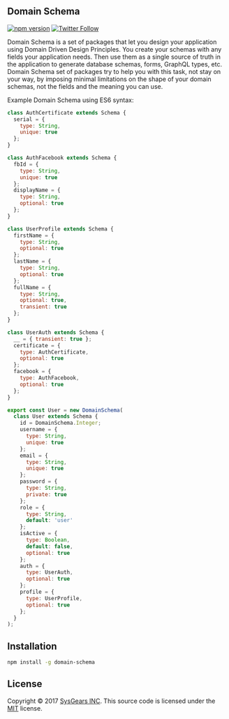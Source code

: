 ## Domain Schema

[![npm version](https://badge.fury.io/js/domain-schema.svg)](https://badge.fury.io/js/domain-schema) [![Twitter Follow](https://img.shields.io/twitter/follow/sysgears.svg?style=social)](https://twitter.com/sysgears)

Domain Schema is a set of packages that let you design your application using Domain Driven Design Principles.
You create your schemas with any fields your application needs. 
Then use them as a single source of truth in the application to generate database schemas, forms, GraphQL types, etc.
Domain Schema set of packages try to help you with this task, not stay on your way, by imposing minimal limitations on the shape
of your domain schemas, not the fields and the meaning you can use.

Example Domain Schema using ES6 syntax:
```js
class AuthCertificate extends Schema {
  serial = {
    type: String,
    unique: true
  };
}

class AuthFacebook extends Schema {
  fbId = {
    type: String,
    unique: true
  };
  displayName = {
    type: String,
    optional: true
  };
}

class UserProfile extends Schema {
  firstName = {
    type: String,
    optional: true
  };
  lastName = {
    type: String,
    optional: true
  };
  fullName = {
    type: String,
    optional: true,
    transient: true
  };
}

class UserAuth extends Schema {
  __ = { transient: true };
  certificate = {
    type: AuthCertificate,
    optional: true
  };
  facebook = {
    type: AuthFacebook,
    optional: true
  };
}

export const User = new DomainSchema(
  class User extends Schema {
    id = DomainSchema.Integer;
    username = {
      type: String,
      unique: true
    };
    email = {
      type: String,
      unique: true
    };
    password = {
      type: String,
      private: true
    };
    role = {
      type: String,
      default: 'user'
    };
    isActive = {
      type: Boolean,
      default: false,
      optional: true
    };
    auth = {
      type: UserAuth,
      optional: true
    };
    profile = {
      type: UserProfile,
      optional: true
    };
  }
);
```

## Installation

```bash
npm install -g domain-schema
```

## License
Copyright © 2017 [SysGears INC]. This source code is licensed under the [MIT] license.

[MIT]: LICENSE
[SysGears INC]: http://sysgears.com
